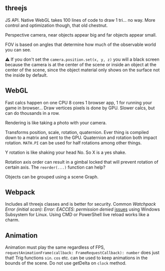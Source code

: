 ## threejs
JS API. Native WebGL takes 100 lines of code to draw 1 tri... no way. More control and optimization though, that old chestnut.

Perspective camera, near objects appear big and far objects appear small.

FOV is based on angles that determine how much of the observable world you can see.

⚠ If you don't set the `camera.position.set(x, y, z)` you will a black screen because the camera is at the center of the scene or inside an object at the center of the scene, since the object material only shows on the surface not the inside by default.

## WebGL
Fast calcs happen on one CPU 8 cores 1 browser app, 1 for running your game in browser...
Draw vertices pixels is done by GPU. Slower calcs, but can do thousands in a row. 

Rendering is like taking a photo with your camera.

Transforms position, scale, rotation, quaternion. Ever thing is compiled down to a matrix and sent to the GPU. Quaternion and rotation both impact rotation. `MATH.PI` can be used for half rotations among other things.

Y rotation is like shaking your head No. So X is a yes shake.

Rotation axis order can result in a gimbal locked that will prevent rotation of certain axis. The `reorder(...)` function can help?

Objects can be grouped using a scene Graph.

## Webpack
Includes all threejs classes and is better for security.
Common *Watchpack Error (initial scan): Error: EACCES: permission denied* [issues](https://github.com/webpack/webpack-dev-server/issues/2809) using Windows Subsystem for Linux. Using CMD or PowerShell live reload works like a charm.

## Animation

Animation must play the same regardless of FPS, `requestAnimationFrame(callback: FrameRequestCallback): number` does just that! Trig functions `sin`. `cos` etc. can be used to keep animations in the bounds of the scene. Do not use getDelta on `clock` method.

